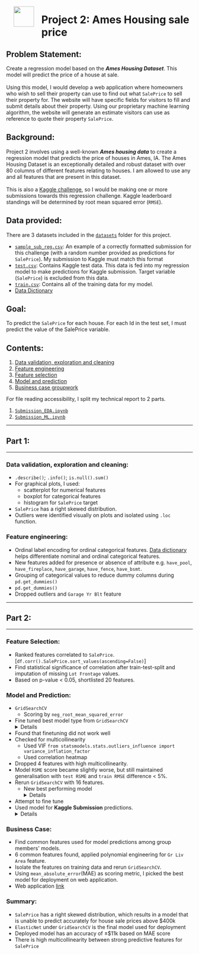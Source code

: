 <img src="http://imgur.com/1ZcRyrc.png" style="float: left; margin: 20px; height: 55px">

# __Project 2: Ames Housing sale price__

## __Problem Statement__:

Create a regression model based on the _**Ames Housing Dataset**_. This model will predict the price of a house at sale. <br><br>
Using this model, I would develop a web application where homeowners who wish to sell their property can use to find out what `SalePrice` to sell their property for. The website will have specific fields for visitors to fill and submit details about their property. Using our proprietary machine learning algorithm, the website will generate an estimate visitors can use as reference to quote their property `SalePrice`. 

## __Background:__
Project 2 involves using a well-known _**Ames housing data**_ to create a regression model that predicts the price of houses in Ames, IA. The Ames Housing Dataset is an exceptionally detailed and robust dataset with over 80 columns of different features relating to houses. I am allowed to use any and all features that are present in this dataset. <br><br> This is also a [Kaggle challenge](https://www.kaggle.com/competitions/dsi-us-11-project-2-regression-challenge/overview), so I would be making one or more submissions towards this regression challenge. Kaggle leaderboard standings will be determined by root mean squared error (`RMSE`).

## __Data provided:__
There are 3 datasets included in the [`datasets`](datasets/) folder for this project.
* [`sample_sub_reg.csv`](datasets/sample_sub_reg.csv): An example of a correctly formatted submission for this challenge (with a random number provided as predictions for `SalePrice`). My submission to Kaggle must match this format
* [`test.csv`](datasets/test.csv): Contains Kaggle test data. This data is fed into my regression model to make predictions for Kaggle submission. Target variable (`SalePrice`) is excluded from this data.
* [`train.csv`](datasets/train.csv): Contains all of the training data for my model. 
* [Data Dictionary](http://jse.amstat.org/v19n3/decock/DataDocumentation.txt)

## __Goal:__
To predict the `SalePrice` for each house. For each Id in the test set, I must predict the value of the SalePrice variable.

## __Contents:__
1. [Data validation, exploration and cleaning](#data-validation-exploration-and-cleaning)
1. [Feature engineering](#feature-engineering)
1. [Feature selection](#feature-selection)
1. [Model and prediction](#model-and-prediction)
1. [Business case groupwork](#business-case)

For file reading accessibility, I split my technical report to 2 parts. 
1. [`Submission_EDA.ipynb`](#part-1) 
1. [`Submission_ML.ipynb`](#part-2) 

---
## __Part 1:__
---
### __Data validation, exploration and cleaning:__
* `.describe()`; `.info()`; `is.null().sum()`
* For graphical plots, I used:
    * scatterplot for numerical features
    * boxplot for categorical features
    * histogram for `SalePrice` target
* `SalePrice` has a right skewed distribution. 
* Outliers were identified visually on plots and isolated using `.loc` function.

### __Feature engineering:__
* Ordinal label encoding for ordinal categorical features. [Data dictionary](http://jse.amstat.org/v19n3/decock/DataDocumentation.txt) helps differentiate nominal and ordinal categorical features.
* New features added for presence or absence of attribute e.g. `have_pool`, `have_fireplace`, `have_garage`, `have_fence`, `have_bsmt`. 
* Grouping of categorical values to reduce dummy columns during `pd.get_dummies()`
* `pd.get_dummies()`
* Dropped outliers and `Garage Yr Blt` feature

---
## __Part 2:__
---
### __Feature Selection:__
* Ranked features correlated to `SalePrice`. [`df.corr().SalePrice.sort_values(ascending=False)`]
* Find statistical significance of correlation after train-test-split and imputation of missing `Lot Frontage` values.
* Based on p-value < 0.05, shortlisted 20 features.

### __Model and Prediction:__
* `GridSearchCV`
    * Scoring by `neg_root_mean_squared_error`
* Fine tuned best model type from `GridSearchCV` <details>  Ridge model </details>
* Found that finetuning did not work well
* Checked for multicollinearity
    * Used VIF `from statsmodels.stats.outliers_influence import variance_inflation_factor`
    * Used correlation heatmap
* Dropped 4 features with high multicollinearity.
* Model `RSME` score became slightly worse, but still maintained generalisation with `test RSME` and `train RMSE` difference < 5%.
* Rerun `GridSearchCV` with 16 features. 
    * New best performing model <details> ElasticNet </details>
* Attempt to fine tune
* Used model for **Kaggle Submission** predictions. <details> impute missing values in [test.csv](./datasets/test.csv) using imputer trained on training data. </details>

### __Business Case:__
* Find common features used for model predictions among group members' models.
* 6 common features found, applied polynomial engineering for `Gr Liv Area` feature.
* Isolate the features on training data and rerun `GridSearchCV`.
* Using `mean_absolute_error`(MAE) as scoring metric, I picked the best model for deployment on web application.
* Web application [link](https://huggingface.co/spaces/yxmauw/ames-houseprice-recommender)

### __Summary:__
* `SalePrice` has a right skewed distribution, which results in a model that is unable to predict accurately for house sale prices above $400k
* `ElasticNet` under `GridSearchCV` is the final model used for deployment
* Deployed model has an accuracy of ±$11k based on MAE score
* There is high multicollinearity between strong predictive features for `SalePrice`
